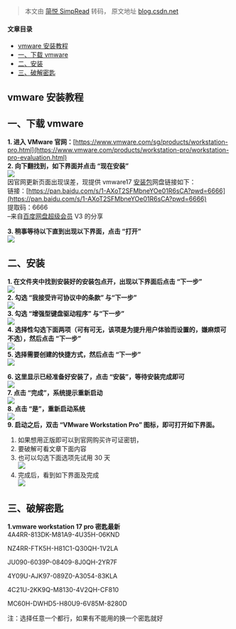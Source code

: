 > 本文由 [简悦 SimpRead](http://ksria.com/simpread/) 转码， 原文地址 [blog.csdn.net](https://blog.csdn.net/Du_XiaoNan/article/details/136138427)

#### 文章目录

*   [vmware 安装教程](#vmware_4)
*   [一、下载 vmware](#vmware_5)
*   [二、安装](#_17)
*   [三、破解密匙](#_44)

vmware 安装教程
-----------

一、下载 vmware
-----------

**1. 进入 VMware 官网：**[https://www.vmware.com/sg/products/workstation-pro.html](https://www.vmware.com/products/workstation-pro/workstation-pro-evaluation.html)  
**2. 向下翻找到，如下界面并点击 “现在安装”**  
![](https://i-blog.csdnimg.cn/blog_migrate/246a78b2104833e14adb679ec7571243.png)  
因官网更新页面出现误差，现提供 vmware17 [安装包](https://so.csdn.net/so/search?q=%E5%AE%89%E8%A3%85%E5%8C%85&spm=1001.2101.3001.7020)网盘链接如下：  
链接：[https://pan.baidu.com/s/1-AXoT2SFMbneYOe01R6sCA?pwd=6666](https://pan.baidu.com/s/1-AXoT2SFMbneYOe01R6sCA?pwd=6666)  
提取码：6666  
–来自[百度网盘超级会员](https://so.csdn.net/so/search?q=%E7%99%BE%E5%BA%A6%E7%BD%91%E7%9B%98%E8%B6%85%E7%BA%A7%E4%BC%9A%E5%91%98&spm=1001.2101.3001.7020) V3 的分享

**3. 稍事等待以下直到出现以下界面，点击 “打开”**  
![](https://i-blog.csdnimg.cn/blog_migrate/6e849208f55b7cd1f78c4409a329f2ac.png#pic_center)

二、安装
----

**1. 在文件夹中找到安装好的安装包点开，出现以下界面后点击 “下一步”**  
![](https://i-blog.csdnimg.cn/blog_migrate/f25274ae97a706bf80f629596788353a.png)  
**2. 勾选 “我接受许可协议中的条款” 与“下一步”**  
![](https://i-blog.csdnimg.cn/blog_migrate/3a9c94fd4a907c91e17744b311dd3b02.png)  
**3. 勾选 “增强型键盘驱动程序” 与“下一步”**  
![](https://i-blog.csdnimg.cn/blog_migrate/efe0bd0e247ea0353522cdd8c86aa7d2.png)  
**4. 选择性勾选下面两项（可有可无，该项是为提升用户体验而设置的，嫌麻烦可不选），然后点击 “下一步”**  
![](https://i-blog.csdnimg.cn/blog_migrate/d245c87b2d6a0df99991ad250b5076c5.png)  
**5. 选择需要创建的快捷方式，然后点击 “下一步”**  
![](https://i-blog.csdnimg.cn/blog_migrate/7bfd221dce1173f04ed545e698950581.png#pic_center)

**6. 这里显示已经准备好安装了，点击 “安装”，等待安装完成即可**  
![](https://i-blog.csdnimg.cn/blog_migrate/8c93699d9a545a4171e66bf1835d5efc.png)  
**7. 点击 “完成”，系统提示重新启动**  
![](https://i-blog.csdnimg.cn/blog_migrate/a929d664cccf48047fbc82476acff038.png#pic_center)  
**8. 点击 “是”，重新启动系统**  
![](https://i-blog.csdnimg.cn/blog_migrate/6ed6b330c869fb02078a135fcb52ce63.png)  
**9. 启动之后，双击 “VMware Workstation Pro” 图标，即可打开如下界面。**  
1. 如果想用正版即可以到官网购买许可证密钥，  
2. 要破解可看文章下面内容  
3. 也可以勾选下面选项先试用 30 天  
![](https://i-blog.csdnimg.cn/blog_migrate/f0481e3fdfb996d9ce884641f8ef1436.png#pic_center)  
10. 完成后，看到如下界面及完成  
![](https://i-blog.csdnimg.cn/blog_migrate/fb08e7d0b8aad8bfb0b814dd45bbe396.png#pic_center)

三、破解密匙
------

**1.vmware workstation 17 pro 密匙最新**  
4A4RR-813DK-M81A9-4U35H-06KND

NZ4RR-FTK5H-H81C1-Q30QH-1V2LA

JU090-6039P-08409-8J0QH-2YR7F

4Y09U-AJK97-089Z0-A3054-83KLA

4C21U-2KK9Q-M8130-4V2QH-CF810

MC60H-DWHD5-H80U9-6V85M-8280D

注：选择任意一个都行，如果有不能用的换一个密匙就好